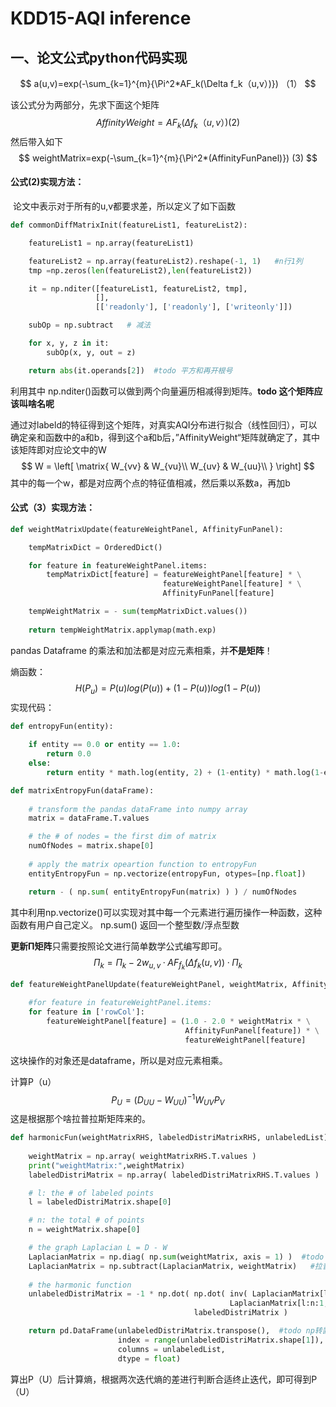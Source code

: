 # KDD15-AQI inference 

## 一、论文公式python代码实现

$$
a(u,v)=exp(-\sum_{k=1}^{m}{\Pi^2*AF_k(\Delta f_k（u,v）)})              （1）
$$

该公式分为两部分，先求下面这个矩阵
$$
AffinityWeight={AF_k(\Delta f_k（u,v）)}  (2)
$$
然后带入如下
$$
weightMatrix=exp(-\sum_{k=1}^{m}{\Pi^2*(AffinityFunPanel)})   (3)
$$

#### 公式(2)实现方法：

​	论文中表示对于所有的u,v都要求差，所以定义了如下函数

```python
def commonDiffMatrixInit(featureList1, featureList2):

    featureList1 = np.array(featureList1)

    featureList2 = np.array(featureList2).reshape(-1, 1)   #n行1列
    tmp =np.zeros(len(featureList2),len(featureList2))

    it = np.nditer([featureList1, featureList2, tmp],
                   [],
                   [['readonly'], ['readonly'], ['writeonly']])

    subOp = np.subtract   # 减法

    for x, y, z in it:
        subOp(x, y, out = z)

    return abs(it.operands[2])  #todo 平方和再开根号
```

利用其中 np.nditer()函数可以做到两个向量遍历相减得到矩阵。**todo 这个矩阵应该叫啥名呢**

通过对labeld的特征得到这个矩阵，对真实AQI分布进行拟合（线性回归），可以确定亲和函数中的a和b，得到这个a和b后，”AffinityWeight“矩阵就确定了，其中该矩阵即对应论文中的W
$$
W = \left[
\matrix{
  W_{vv} & W_{vu}\\
  W_{uv} & W_{uu}\\
}
\right]
$$
其中的每一个w，都是对应两个点的特征值相减，然后乘以系数a，再加b



#### 公式（3）实现方法：

```python
def weightMatrixUpdate(featureWeightPanel, AffinityFunPanel):

    tempMatrixDict = OrderedDict()

    for feature in featureWeightPanel.items:
        tempMatrixDict[feature] = featureWeightPanel[feature] * \
                                  featureWeightPanel[feature] * \
                                  AffinityFunPanel[feature]

    tempWeightMatrix = - sum(tempMatrixDict.values())
    
    return tempWeightMatrix.applymap(math.exp)

```

pandas Dataframe 的乘法和加法都是对应元素相乘，并**不是矩阵**！



熵函数：
$$
H(P_u)=P(u)log(P(u))+(1-P(u))log(1-P(u))
$$
实现代码：

```python
def entropyFun(entity):
    
    if entity == 0.0 or entity == 1.0:
        return 0.0
    else:
        return entity * math.log(entity, 2) + (1-entity) * math.log(1-entity, 2)

def matrixEntropyFun(dataFrame):
    
    # transform the pandas dataFrame into numpy array
    matrix = dataFrame.T.values

    # the # of nodes = the first dim of matrix
    numOfNodes = matrix.shape[0]
    
    # apply the matrix opeartion function to entropyFun
    entityEntropyFun = np.vectorize(entropyFun, otypes=[np.float])

    return - ( np.sum( entityEntropyFun(matrix) ) ) / numOfNodes
```

其中利用np.vectorize()可以实现对其中每一个元素进行遍历操作一种函数，这种函数有用户自己定义。  np.sum() 返回一个整型数/浮点型数



**更新Π矩阵**只需要按照论文进行简单数学公式编写即可。
$$
Π_k=Π_k-2w_{u,v}·AF_{f_k}(\Delta f_k(u,v))·Π_k
$$

```python
def featureWeightPanelUpdate(featureWeightPanel, weightMatrix, AffinityFunPanel):
    
    #for feature in featureWeightPanel.items:
    for feature in ['rowCol']:
        featureWeightPanel[feature] = (1.0 - 2.0 * weightMatrix * \
                                       AffinityFunPanel[feature]) * \
                                       featureWeightPanel[feature]
```

这块操作的对象还是dataframe，所以是对应元素相乘。



计算P（u）
$$
P_U=(D_{UU}-W_{UU})^{-1}W_{UV}P_V
$$
这是根据那个啥拉普拉斯矩阵来的。

```python
def harmonicFun(weightMatrixRHS, labeledDistriMatrixRHS, unlabeledList):
    
    weightMatrix = np.array( weightMatrixRHS.T.values )
    print("weightMatrix:",weightMatrix)
    labeledDistriMatrix = np.array( labeledDistriMatrixRHS.T.values )

    # l: the # of labeled points
    l = labeledDistriMatrix.shape[0]

    # n: the total # of points
    n = weightMatrix.shape[0]

    # the graph Laplacian L = D - W
    LaplacianMatrix = np.diag( np.sum(weightMatrix, axis = 1) )  #todo 对角线元素
    LaplacianMatrix = np.subtract(LaplacianMatrix, weightMatrix)   #拉普拉斯矩阵 🔺=D-W
    
    # the harmonic function
    unlabeledDistriMatrix = -1 * np.dot( np.dot( inv( LaplacianMatrix[l:n:1, l:n:1] ),   #todo inv 求逆
                                                 LaplacianMatrix[l:n:1, 0:l:1] ),
                                         labeledDistriMatrix )

    return pd.DataFrame(unlabeledDistriMatrix.transpose(),  #todo np转置
                        index = range(unlabeledDistriMatrix.shape[1]),
                        columns = unlabeledList,
                        dtype = float)

```



算出P（U）后计算熵，根据两次迭代熵的差进行判断合适终止迭代，即可得到P（U）